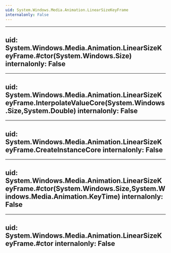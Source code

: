 ```yaml
---
uid: System.Windows.Media.Animation.LinearSizeKeyFrame
internalonly: False
---
```


---
uid: System.Windows.Media.Animation.LinearSizeKeyFrame.#ctor(System.Windows.Size)
internalonly: False
---

---
uid: System.Windows.Media.Animation.LinearSizeKeyFrame.InterpolateValueCore(System.Windows.Size,System.Double)
internalonly: False
---

---
uid: System.Windows.Media.Animation.LinearSizeKeyFrame.CreateInstanceCore
internalonly: False
---

---
uid: System.Windows.Media.Animation.LinearSizeKeyFrame.#ctor(System.Windows.Size,System.Windows.Media.Animation.KeyTime)
internalonly: False
---

---
uid: System.Windows.Media.Animation.LinearSizeKeyFrame.#ctor
internalonly: False
---
